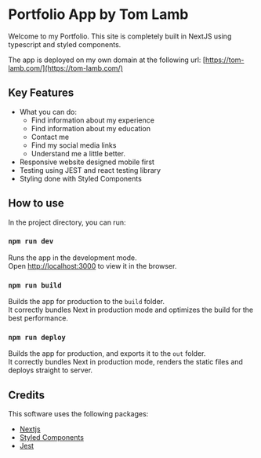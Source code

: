 # Portfolio App by Tom Lamb

Welcome to my Portfolio. This site is completely built in NextJS using typescript and styled components.

The app is deployed on my own domain at the following url: [https://tom-lamb.com/](https://tom-lamb.com/)

## Key Features

- What you can do:
  - Find information about my experience
  - Find information about my education
  - Contact me
  - Find my social media links
  - Understand me a little better.
- Responsive website designed mobile first
- Testing using JEST and react testing library
- Styling done with Styled Components

## How to use

In the project directory, you can run:

### `npm run dev`

Runs the app in the development mode.\
Open [http://localhost:3000](http://localhost:3000) to view it in the browser.

### `npm run build`

Builds the app for production to the `build` folder.\
It correctly bundles Next in production mode and optimizes the build for the best performance.

### `npm run deploy`

Builds the app for production, and exports it to the `out` folder.\
It correctly bundles Next in production mode, renders the static files and deploys straight to server.

## Credits

This software uses the following packages:

- [Nextjs](https://nextjs.org/docs)
- [Styled Components](https://styled-components.com/docs)
- [Jest](https://jestjs.io/docs/getting-started)
